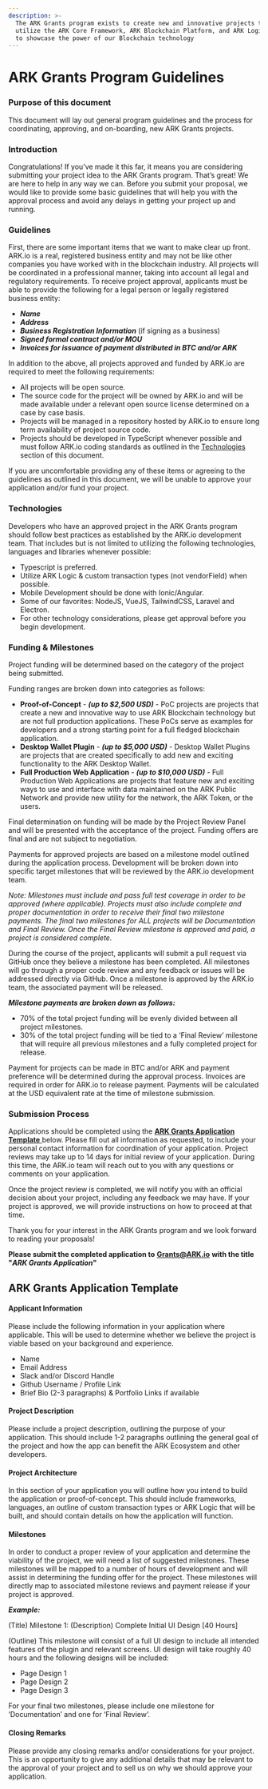 ```yaml
---
description: >-
  The ARK Grants program exists to create new and innovative projects that
  utilize the ARK Core Framework, ARK Blockchain Platform, and ARK Logic (GTI)
  to showcase the power of our Blockchain technology
---
```


# ARK Grants Program Guidelines

### Purpose of this document

This document will lay out general program guidelines and the process for coordinating, approving, and on-boarding, new ARK Grants projects. 

### Introduction

Congratulations! If you’ve made it this far, it means you are considering submitting your project idea to the ARK Grants program. That’s great! We are here to help in any way we can. Before you submit your proposal, we would like to provide some basic guidelines that will help you with the approval process and avoid any delays in getting your project up and running. 

### Guidelines

First, there are some important items that we want to make clear up front. ARK.io is a real, registered business entity and may not be like other companies you have worked with in the blockchain industry. All projects will be coordinated in a professional manner, taking into account all legal and regulatory requirements. To receive project approval, applicants must be able to provide the following for a legal person or legally registered business entity: 

* _**Name**_
* _**Address**_
* _**Business Registration Information**_ \(if signing as a business\)
* _**Signed formal contract and/or MOU**_
* _**Invoices for issuance of payment distributed in BTC and/or ARK**_

In addition to the above, all projects approved and funded by ARK.io are required to meet the following requirements: 

* All projects will be open source.
* The source code for the project will be owned by ARK.io and will be made available under a relevant open source license determined on a case by case basis. 
* Projects will be managed in a repository hosted by ARK.io to ensure long term availability of project source code. 
* Projects should be developed in TypeScript whenever possible and must follow ARK.io coding standards as outlined in the [Technologies](ark-grants-program-guidelines.md#technologies) section of this document. 

If you are uncomfortable providing any of these items or agreeing to the guidelines as outlined in this document, we will be unable to approve your application and/or fund your project. 

### Technologies

Developers who have an approved project in the ARK Grants program should follow best practices as established by the ARK.io development team. That includes but is not limited to utilizing the following technologies, languages and libraries whenever possible: 

* Typescript is preferred.
* Utilize ARK Logic & custom transaction types \(not vendorField\) when possible.
* Mobile Development should be done with Ionic/Angular.
* Some of our favorites: NodeJS, VueJS, TailwindCSS, Laravel and Electron.
* For other technology considerations, please get approval before you begin development. 

### Funding & Milestones

Project funding will be determined based on the category of the project being submitted.   
  
Funding ranges are broken down into categories as follows: 

* **Proof-of-Concept** - _**\(up to $2,500 USD\)**_ - PoC projects are projects that create a new and innovative way to use ARK Blockchain technology but are not full production applications. These PoCs serve as examples for developers and a strong starting point for a full fledged blockchain application. 
* **Desktop Wallet Plugin** - _**\(up to $5,000 USD\)**_ - Desktop Wallet Plugins are projects that are created specifically to add new and exciting functionality to the ARK Desktop Wallet.
* **Full Production Web Application** - _**\(up to $10,000 USD\)**_ - Full Production Web Applications are projects that feature new and exciting ways to use and interface with data maintained on the ARK Public Network and provide new utility for the network, the ARK Token, or the users. 

Final determination on funding will be made by the Project Review Panel and will be presented with the acceptance of the project. Funding offers are final and are not subject to negotiation. 

Payments for approved projects are based on a milestone model outlined during the application process. Development will be broken down into specific target milestones that will be reviewed by the ARK.io development team. 

_Note: Milestones must include and pass full test coverage in order to be approved \(where applicable\). Projects must also include complete and proper documentation in order to receive their final two milestone payments. The final two milestones for ALL projects will be Documentation and Final Review. Once the Final Review milestone is approved and paid, a project is considered complete._   


During the course of the project, applicants will submit a pull request via GitHub once they believe a milestone has been completed. All milestones will go through a proper code review and any feedback or issues will be addressed directly via GitHub. Once a milestone is approved by the ARK.io team, the associated payment will be released.   


_**Milestone payments are broken down as follows:**_ 

* 70% of the total project funding will be evenly divided between all project milestones. 
* 30% of the total project funding will be tied to a ‘Final Review’ milestone that will require all previous milestones and a fully completed project for release. 

Payment for projects can be made in BTC and/or ARK and payment preference will be determined during the approval process. Invoices are required in order for ARK.io to release payment. Payments will be calculated at the USD equivalent rate at the time of milestone submission. 

### Submission Process

Applications should be completed using the [**ARK Grants Application Template** ](ark-grants-program-guidelines.md#ark-grants-application-template)below. Please fill out all information as requested, to include your personal contact information for coordination of your application. Project reviews may take up to 14 days for initial review of your application. During this time, the ARK.io team will reach out to you with any questions or comments on your application. 

Once the project review is completed, we will notify you with an official decision about your project, including any feedback we may have. If your project is approved, we will provide instructions on how to proceed at that time. 

Thank you for your interest in the ARK Grants program and we look forward to reading your proposals!

 **Please submit the completed application to** [**Grants@ARK.io**](mailto:Grants@ARK.io) **with the title "**_**ARK Grants Application**_**"**

## ARK Grants Application Template

#### Applicant Information

Please include the following information in your application where applicable. This will be used to determine whether we believe the project is viable based on your background and experience. 

* Name
* Email Address
* Slack and/or Discord Handle
* Github Username / Profile Link
* Brief Bio \(2-3 paragraphs\) & Portfolio Links if available

#### Project Description

Please include a project description, outlining the purpose of your application. This should include 1-2 paragraphs outlining the general goal of the project and how the app can benefit the ARK Ecosystem and other developers. 

#### Project Architecture

In this section of your application you will outline how you intend to build the application or proof-of-concept. This should include frameworks, languages, an outline of custom transaction types or ARK Logic that will be built, and should contain details on how the application will function. 

#### Milestones

In order to conduct a proper review of your application and determine the viability of the project, we will need a list of suggested milestones. These milestones will be mapped to a number of hours of development and will assist in determining the funding offer for the project. These milestones will directly map to associated milestone reviews and payment release if your project is approved. 

_**Example:**_ 

\(Title\) Milestone 1: \(Description\) Complete Initial UI Design \[40 Hours\]

\(Outline\) This milestone will consist of a full UI design to include all intended features of the plugin and relevant screens. UI design will take roughly 40 hours and the following designs will be included:   


* Page Design 1
* Page Design 2
* Page Design 3

For your final two milestones, please include one milestone for ‘Documentation’ and one for ‘Final Review’. 

#### Closing Remarks

Please provide any closing remarks and/or considerations for your project. This is an opportunity to give any additional details that may be relevant to the approval of your project and to sell us on why we should approve your application.

